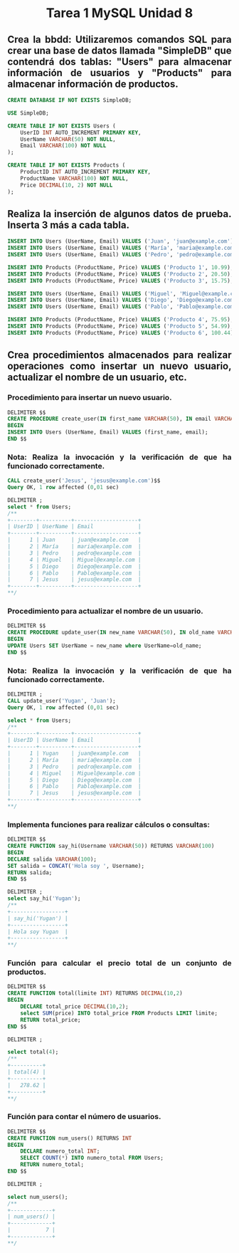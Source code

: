 <div align="justify">

# <div align="center">Tarea 1 MySQL Unidad 8</div>

## Crea la bbdd: Utilizaremos comandos SQL para crear una base de datos llamada "SimpleDB" que contendrá dos tablas: "Users" para almacenar información de usuarios y "Products" para almacenar información de productos.

```sql
CREATE DATABASE IF NOT EXISTS SimpleDB;

USE SimpleDB;

CREATE TABLE IF NOT EXISTS Users (
    UserID INT AUTO_INCREMENT PRIMARY KEY,
    UserName VARCHAR(50) NOT NULL,
    Email VARCHAR(100) NOT NULL
);

CREATE TABLE IF NOT EXISTS Products (
    ProductID INT AUTO_INCREMENT PRIMARY KEY,
    ProductName VARCHAR(100) NOT NULL,
    Price DECIMAL(10, 2) NOT NULL
);
```

## Realiza la inserción de algunos datos de prueba. Inserta 3 más a cada tabla.

```sql
INSERT INTO Users (UserName, Email) VALUES ('Juan', 'juan@example.com');
INSERT INTO Users (UserName, Email) VALUES ('María', 'maria@example.com');
INSERT INTO Users (UserName, Email) VALUES ('Pedro', 'pedro@example.com');

INSERT INTO Products (ProductName, Price) VALUES ('Producto 1', 10.99);
INSERT INTO Products (ProductName, Price) VALUES ('Producto 2', 20.50);
INSERT INTO Products (ProductName, Price) VALUES ('Producto 3', 15.75);

INSERT INTO Users (UserName, Email) VALUES ('Miguel', 'Miguel@example.com');
INSERT INTO Users (UserName, Email) VALUES ('Diego', 'Diego@example.com');
INSERT INTO Users (UserName, Email) VALUES ('Pablo', 'Pablo@example.com');

INSERT INTO Products (ProductName, Price) VALUES ('Producto 4', 75.95);
INSERT INTO Products (ProductName, Price) VALUES ('Producto 5', 54.99);
INSERT INTO Products (ProductName, Price) VALUES ('Producto 6', 100.44);
```

## Crea procedimientos almacenados para realizar operaciones como insertar un nuevo usuario, actualizar el nombre de un usuario, etc.
    
### Procedimiento para insertar un nuevo usuario.
```sql
DELIMITER $$
CREATE PROCEDURE create_user(IN first_name VARCHAR(50), IN email VARCHAR(100))
BEGIN
INSERT INTO Users (UserName, Email) VALUES (first_name, email);
END $$
```

### Nota: Realiza la invocación y la verificación de que ha funcionado correctamente.
```sql
CALL create_user('Jesus', 'jesus@example.com')$$
Query OK, 1 row affected (0,01 sec)

DELIMITER ;
select * from Users;
/**
+--------+----------+--------------------+
| UserID | UserName | Email              |
+--------+----------+--------------------+
|      1 | Juan     | juan@example.com   |
|      2 | María    | maria@example.com  |
|      3 | Pedro    | pedro@example.com  |
|      4 | Miguel   | Miguel@example.com |
|      5 | Diego    | Diego@example.com  |
|      6 | Pablo    | Pablo@example.com  |
|      7 | Jesus    | jesus@example.com  |
+--------+----------+--------------------+
**/
```
### Procedimiento para actualizar el nombre de un usuario.
```sql
DELIMITER $$
CREATE PROCEDURE update_user(IN new_name VARCHAR(50), IN old_name VARCHAR(50))
BEGIN
UPDATE Users SET UserName = new_name where UserName=old_name;
END $$
```

### Nota: Realiza la invocación y la verificación de que ha funcionado correctamente.

```sql
DELIMITER ;
CALL update_user('Yugan', 'Juan');
Query OK, 1 row affected (0,01 sec)

select * from Users;
/**
+--------+----------+--------------------+
| UserID | UserName | Email              |
+--------+----------+--------------------+
|      1 | Yugan    | juan@example.com   |
|      2 | María    | maria@example.com  |
|      3 | Pedro    | pedro@example.com  |
|      4 | Miguel   | Miguel@example.com |
|      5 | Diego    | Diego@example.com  |
|      6 | Pablo    | Pablo@example.com  |
|      7 | Jesus    | jesus@example.com  |
+--------+----------+--------------------+
**/
```

### Implementa funciones para realizar cálculos o consultas:
```sql
DELIMITER $$
CREATE FUNCTION say_hi(Username VARCHAR(50)) RETURNS VARCHAR(100)
BEGIN
DECLARE salida VARCHAR(100);
SET salida = CONCAT('Hola soy ', Username);
RETURN salida;
END $$

DELIMITER ;
select say_hi('Yugan');
/**
+-----------------+
| say_hi('Yugan') |
+-----------------+
| Hola soy Yugan  |
+-----------------+
**/
```

### Función para calcular el precio total de un conjunto de productos.
```sql
DELIMITER $$
CREATE FUNCTION total(limite INT) RETURNS DECIMAL(10,2)
BEGIN
    DECLARE total_price DECIMAL(10,2);
    select SUM(price) INTO total_price FROM Products LIMIT limite;
    RETURN total_price;
END $$

DELIMITER ;

select total(4);
/**
+----------+
| total(4) |
+----------+
|   278.62 |
+----------+
**/
```

### Función para contar el número de usuarios.
```sql
DELIMITER $$
CREATE FUNCTION num_users() RETURNS INT
BEGIN
    DECLARE numero_total INT;
    SELECT COUNT(*) INTO numero_total FROM Users;
    RETURN numero_total;
END $$

DELIMITER ;

select num_users();
/**
+-------------+
| num_users() |
+-------------+
|           7 |
+-------------+
**/
```


</div>